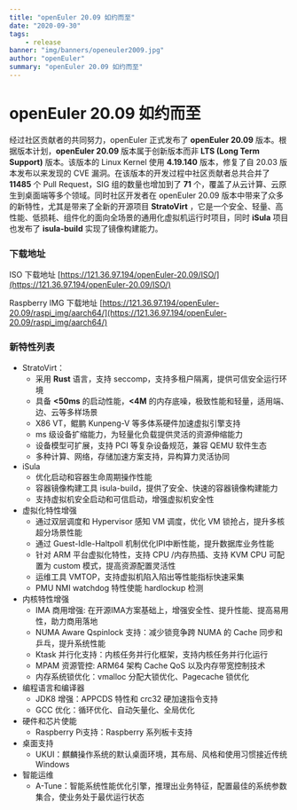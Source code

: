 ```yaml
---
title: "openEuler 20.09 如约而至"
date: "2020-09-30"
tags:
    - release
banner: "img/banners/openeuler2009.jpg"
author: "openEuler"
summary: "openEuler 20.09 如约而至"
---
```


<ClientOnly>
  <news-newsHeader />
</ClientOnly>

<div class="markdown">

# openEuler 20.09 如约而至

经过社区贡献者的共同努力，openEuler 正式发布了 **openEuler 20.09** 版本。根据版本计划，**openEuler 20.09** 版本属于创新版本而非 **LTS (Long Term Support)** 版本。该版本的 Linux Kernel 使用 **4.19.140** 版本，修复了自 20.03 版本发布以来发现的 CVE 漏洞。在该版本的开发过程中社区贡献者总共合并了 **11485** 个 Pull Request，SIG 组的数量也增加到了 **71** 个，覆盖了从云计算、云原生到桌面端等多个领域。同时社区开发者在 openEuler 20.09 版本中带来了众多的新特性，尤其是带来了全新的开源项目 **StratoVirt** ，它是一个安全、轻量、高性能、低损耗、组件化的面向全场景的通用化虚拟机运行时项目，同时 **iSula** 项目也发布了 **isula-build** 实现了镜像构建能力。

### 下载地址
ISO 下载地址 [https://121.36.97.194/openEuler-20.09/ISO/](https://121.36.97.194/openEuler-20.09/ISO/)

Raspberry IMG 下载地址 [https://121.36.97.194/openEuler-20.09/raspi_img/aarch64/](https://121.36.97.194/openEuler-20.09/raspi_img/aarch64/)

### 新特性列表
- StratoVirt：
    - 采用 **Rust** 语言，支持 seccomp，支持多租户隔离，提供可信安全运行环境
    - 具备 **<50ms** 的启动性能，**<4M** 的内存底噪，极致性能和轻量，适用端、边、云等多样场景
    - X86 VT，鲲鹏 Kunpeng-V 等多体系硬件加速虚拟引擎支持
    - ms 级设备扩缩能力，为轻量化负载提供灵活的资源伸缩能力
    - 设备模型可扩展，支持 PCI 等复杂设备规范，兼容 QEMU 软件生态
    - 多种计算、网络，存储加速方案支持，异构算力灵活协同
- iSula
    - 优化启动和容器生命周期操作性能
    - 容器镜像构建工具 isula-build，提供了安全、快速的容器镜像构建能力
    - 支持虚拟机安全启动和可信启动，增强虚拟机安全性
- 虚拟化特性增强
    - 通过双层调度和 Hypervisor 感知 VM 调度，优化 VM 锁抢占，提升多核超分场景性能
    - 通过 Guest-Idle-Haltpoll 机制优化IPI中断性能，提升数据库业务性能
    - 针对 ARM 平台虚拟化特性，支持 CPU /内存热插、支持 KVM CPU 可配置为 custom 模式，提高资源配置灵活性
    - 运维工具 VMTOP，支持虚拟机陷入陷出等性能指标快速采集
    - PMU NMI watchdog 特性使能 hardlockup 检测
- 内核特性增强
    - IMA 商用增强: 在开源IMA方案基础上，增强安全性、提升性能、提高易用性，助力商用落地
    - NUMA Aware Qspinlock 支持：减少锁竞争跨 NUMA 的 Cache 同步和乒乓，提升系统性能
    - Ktask 并行化支持：内核任务并行化框架，支持内核任务并行化运行
    - MPAM 资源管控: ARM64 架构 Cache QoS 以及内存带宽控制技术
    - 内存系统锁优化：vmalloc 分配大锁优化、Pagecache 锁优化
- 编程语言和编译器
    - JDK8 增强：APPCDS 特性和 crc32 硬加速指令支持
    - GCC 优化：循环优化、自动矢量化、全局优化
- 硬件和芯片使能
    - Raspberry Pi支持：Raspberry 系列板卡支持
- 桌面支持
    - UKUI：麒麟操作系统的默认桌面环境，其布局、风格和使用习惯接近传统 Windows
- 智能运维
    - A-Tune：智能系统性能优化引擎，推理出业务特征，配置最佳的系统参数集合，使业务处于最优运行状态

</div>
